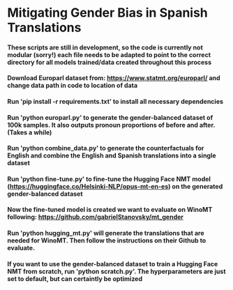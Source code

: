 # Mitigating Gender Bias in Spanish Translations

#### These scripts are still in development, so the code is currently not modular (sorry!) each file needs to be adapted to point to the correct directory for all models trained/data created throughout this process
#### Download Europarl dataset from: https://www.statmt.org/europarl/ and change data path in code to location of data
#### Run 'pip install -r requirements.txt' to install all necessary dependencies
#### Run 'python europarl.py' to generate the gender-balanced dataset of 100k samples. It also outputs pronoun proportions of before and after. (Takes a while)
#### Run 'python combine_data.py' to generate the counterfactuals for English and combine the English and Spanish translations into a single dataset
#### Run 'python fine-tune.py' to fine-tune the Hugging Face NMT model (https://huggingface.co/Helsinki-NLP/opus-mt-en-es) on the generated gender-balanced dataset
#### Now the fine-tuned model is created we want to evaluate on WinoMT following: https://github.com/gabrielStanovsky/mt_gender
#### Run 'python hugging_mt.py' will generate the translations that are needed for WinoMT. Then follow the instructions on their Github to evaluate.

#### If you want to use the gender-balanced dataset to train a Hugging Face NMT from scratch, run 'python scratch.py'. The hyperparameters are just set to default, but can certaintly be optimized
